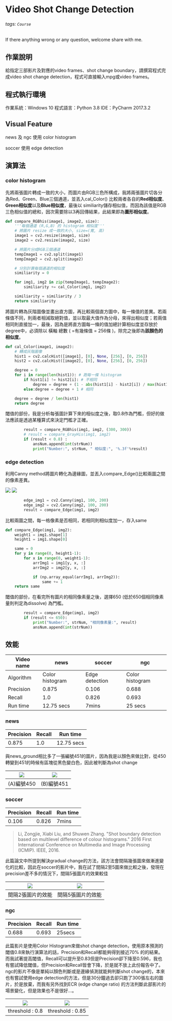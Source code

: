 # Video Shot Change Detection
###### tags: `Course`
If there anything wrong or any question, welcome share with me.

## 作業說明
給指定三部影片及對應的video frames、shot change boundary，請撰寫程式完成video shot change detection，程式可直接輸入mpg或video frames。

## 程式執行環境
作業系統：Windows 10
程式語言：Python 3.8
IDE：PyCharm 2017.3.2

## Visual Feature
news 及 ngc 使用 color histogram

soccer 使用 edge detection

## 演算法
### color histogram 
先將兩張圖片轉成一致的大小，而圖片由RGB三色所構成，我將兩張圖片切各分為Red、Green、Blue三個通道，並丟入cal_Color() 比較兩者各自的**Red相似度**、**Green相似度**以及**Blue相似度**，最後以 similiarity儲存相似值，而因為該值是RGB三色相似值的總和，因次需要除以3再回傳結果，此結果即為**圖形相似度**。
```python
def compare_RGBhis(image1, image2, size):
    '''每個通道 (R,G,B) 的 histogram 相似度'''
    # 將圖片 resize 成一致的大小, size=(寬, 高)
    image1 = cv2.resize(image1, size)
    image2 = cv2.resize(image2, size)

    # 將圖片分成RGB三個通道
    tempImage1 = cv2.split(image1)
    tempImage2 = cv2.split(image2)

    # 分別計算每個通道的相似度
    similiarity = 0

    for img1, img2 in zip(tempImage1, tempImage2):
        similiarity += cal_Color(img1, img2)

    similiarity = similiarity / 3
    return similiarity
``` 

將圖片轉為灰階圖像並畫出直方圖，再比較兩個直方圖中，每一條值的差異。若兩條值不同，則兩者相減取絕對值，並以取最大值作為分母，來得出相似度；若兩值相同則直接加一，最後，因為是將直方圖每一條的值加總計算相似度並存放於degree中，必須除以 橫軸 總數 ( =有幾條值 = 256條 )，除完之後即為**該顏色的相似度**。
```python
def cal_Color(image1, image2):
    # 轉成灰階圖像
    hist1 = cv2.calcHist([image1], [0], None, [256], [0, 256])
    hist2 = cv2.calcHist([image2], [0], None, [256], [0, 256])

    degree = 0
    for i in range(len(hist1)): # 跑每一條 histogram
        if hist1[i] != hist2[i]: # 不相同
            degree = degree + (1 - abs(hist1[i] - hist2[i]) / max(hist1[i], hist2[i]))
        else:degree = degree + 1 # 相同

    degree = degree / len(hist1)
    return degree
```

閾值的部份，我是分析每張圖計算下來的相似度之後，取0.8作為門檻，但好的做法應該是透過某種算式來決定門檻才正確。
```python
        result = compare_RGBhis(img1, img2, (300, 300))
        # result = compare_GrayHis(img1, img2)
        if (result < 0.8) :
            ansNum.append(int(strNum))
            print("Number:", strNum, " 相似度:", '%.3f'%result)
```
 
### edge detection
利用Canny method將圖片轉化為邊緣圖，並丟入compare_Edge()比較兩圖之間的像素差異。

![](https://i.imgur.com/6h7G5xB.png) ![](https://i.imgur.com/cGEJJBU.png)

```python
        edge_img1 = cv2.Canny(img1, 100, 200)
        edge_img2 = cv2.Canny(img2, 100, 200)
        result = compare_Edge(img1, img2)
```

比較兩圖之間，每一格像素是否相同，若相同則相似度加一，存入same
```python
def compare_Edge(img1, img2):
    weight1 = img1.shape[1]
    height1 = img1.shape[0]

    same = 0
    for y in range(0, height1-1):
        for x in range(0, weight1-1):
            arrImg1 = img1[y, x, :]
            arrImg2 = img2[y, x, :]

            if (np.array_equal(arrImg1, arrImg2)):
                same += 1
    return same
```

閾值的部份，在看完所有圖片的相同像素量之後，選擇650 (低於650個相同像素量則判定為dissolve) 為門檻。
```python
        result = compare_Edge(img1, img2)
        if (result <= 650):
            print("Number:", strNum, "相同像素量:", result)
            ansNum.append(int(strNum))
```
 
## 效能
| Video name | news | soccer | ngc |
| -------- | -------- | --- | -------- |
| Algorithm | Color histogram | Edge detection | Color histogram|
| Precision | 0.875 | 0.106 | 0.688 |
| Recall | 1.0  | 0.826 | 0.693 |
| Run time | 12.75 secs | 7mins | 25 secs |

### news 
| Precision | Recall | Run time |
| -------- | -------- | -------- |
| 0.875 | 1.0 | 12.75 secs |
 
與news_ground相比多了一張編號451的圖片，因為我是以顏色來做比對，從450轉變到451的時候有區塊從黑色變白色，因此被判斷為shot change

| ![](https://i.imgur.com/n9vylvw.png)| ![](https://i.imgur.com/yJhYhXP.png) |
| -------- | -------- |
| (A)編號450 | (B)編號451 |
   
### soccer
| Precision | Recall | Run time |
| -------- | -------- | -------- |
| 0.106 | 0.826 | 7mins |

> Li, Zongjie, Xiabi Liu, and Shuwen Zhang. "Shot boundary detection based on multilevel difference of colour histograms." 2016 First International Conference on Multimedia and Image Processing (ICMIP). IEEE, 2016. 

此篇論文中所提到解決gradual change的方法，該方法會間隔幾張圖來做漸進變化的比較，因此在soccer的影片中，我在試了間隔2至5圖來做比較之後，發現在precision差不多的情況下，間隔5張圖片的效果較佳

| ![](https://i.imgur.com/NEzLh1x.png)| ![](https://i.imgur.com/9dVTeSD.png)|
| -------- | -------- |
| 間隔2張圖片的效能  | 間隔5張圖片的效能 |

### ngc 
| Precision | Recall | Run time |
| -------- | -------- | -------- |
| 0.688 | 0.693 | 25secs |

此篇影片是使用Color Histogram來做shot change detection，使用原本預測的閾值0.8來執行演算法的話，Precision和Recall都能夠得到接近70% 的的結果。而我試著提高閾值，Recall可以提升至0.83但是Precision卻下降至0.596，我也有嘗試降低閾值，但Precision和Recall皆會下降，於是就不放上此份報告中了。
ngc的影片不像是單純以顏色判斷或是邊緣偵測就能夠判斷shot change的，本來也有嘗試使用edge detection的方法，但是30分鐘過去卻只跑了300張左右的圖片，於是放棄，而我有另外找到ECR (edge change ratio) 的方法判斷此部影片的場景變化，但是效果也不是很好…。

| ![](https://i.imgur.com/VBaW4pF.png)| ![](https://i.imgur.com/JCG7moI.png)|
| -------- | -------- |
| threshold : 0.8  | threshold : 0.85 |
